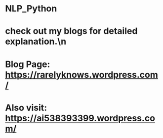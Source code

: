# NLP_Python
# check out my blogs for detailed explanation.\n
# Blog Page: https://rarelyknows.wordpress.com/
# Also visit: https://ai538393399.wordpress.com/  
